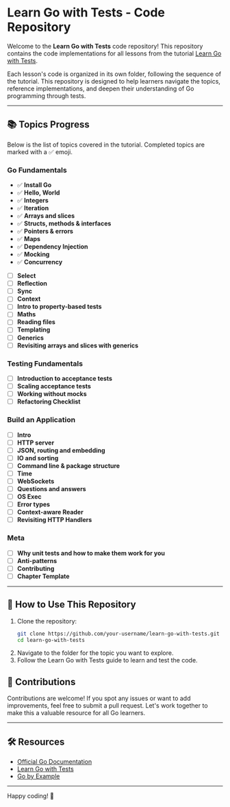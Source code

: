 # Learn Go with Tests - Code Repository

Welcome to the **Learn Go with Tests** code repository! This repository contains the code implementations for all lessons from the tutorial [Learn Go with Tests](https://quii.gitbook.io/learn-go-with-tests).

Each lesson's code is organized in its own folder, following the sequence of the tutorial. This repository is designed to help learners navigate the topics, reference implementations, and deepen their understanding of Go programming through tests.

---

## 📚 Topics Progress

Below is the list of topics covered in the tutorial. Completed topics are marked with a ✅ emoji.

### Go Fundamentals
- ✅ **Install Go**
- ✅ **Hello, World**
- ✅ **Integers**
- ✅ **Iteration**
- ✅ **Arrays and slices**
- ✅ **Structs, methods & interfaces**
- ✅ **Pointers & errors**
- ✅ **Maps**
- ✅  **Dependency Injection**
- ✅ **Mocking**
- ✅ **Concurrency**
- [ ] **Select**
- [ ] **Reflection**
- [ ] **Sync**
- [ ] **Context**
- [ ] **Intro to property-based tests**
- [ ] **Maths**
- [ ] **Reading files**
- [ ] **Templating**
- [ ] **Generics**
- [ ] **Revisiting arrays and slices with generics**

### Testing Fundamentals
- [ ] **Introduction to acceptance tests**
- [ ] **Scaling acceptance tests**
- [ ] **Working without mocks**
- [ ] **Refactoring Checklist**

### Build an Application
- [ ] **Intro**
- [ ] **HTTP server**
- [ ] **JSON, routing and embedding**
- [ ] **IO and sorting**
- [ ] **Command line & package structure**
- [ ] **Time**
- [ ] **WebSockets**
- [ ] **Questions and answers**
- [ ] **OS Exec**
- [ ] **Error types**
- [ ] **Context-aware Reader**
- [ ] **Revisiting HTTP Handlers**

### Meta
- [ ] **Why unit tests and how to make them work for you**
- [ ] **Anti-patterns**
- [ ] **Contributing**
- [ ] **Chapter Template**

---

## 🚀 How to Use This Repository

1. Clone the repository:
   ```bash
   git clone https://github.com/your-username/learn-go-with-tests.git
   cd learn-go-with-tests
   ```
2. Navigate to the folder for the topic you want to explore.
3. Follow the Learn Go with Tests guide to learn and test the code.

## 🤝 Contributions

Contributions are welcome! If you spot any issues or want to add improvements, feel free to submit a pull request. Let's work together to make this a valuable resource for all Go learners.

---

## 🛠 Resources

- [Official Go Documentation](https://golang.org/doc/)
- [Learn Go with Tests](https://quii.gitbook.io/learn-go-with-tests)
- [Go by Example](https://gobyexample.com)

---

Happy coding! 🎉

